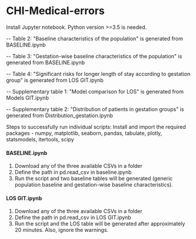 # CHI-Medical-errors
Install Jupyter notebook. Python version >=3.5 is needed.


-- Table 2: "Baseline characteristics of the population" is generated from BASELINE.ipynb

-- Table 3: "Gestation-wise baseline characteristics of the population" is generated from BASELINE.ipynb

-- Table 4: "Significant risks for longer length of stay according to gestation group" is generated from LOS GIT.ipynb

-- Supplementary table 1: "Model comparison for LOS" is generated from Models GIT.ipynb

-- Supplementary table 2: "Distribution of patients in gestation groups" is generated from Distribution_gestation.ipynb

Steps to successfully run individual scripts:
Install and import the required packages - numpy, matplotlib, seaborn, pandas, tabulate, plotly, statsmodels, itertools, scipy

#### BASELINE.ipynb ####
1. Download any of the three available CSVs in a folder
2. Define the path in pd.read_csv in baseline.ipynb
3. Run the script and two baseline tables will be generated (generic population baseline and gestation-wise baseline characteristics).


#### LOS GIT.ipynb ####
1. Download any of the three available CSVs in a folder
2. Define the path in pd.read_csv in LOS GIT.ipynb
3. Run the script and the LOS table will be generated after approximately 20 minutes. Also, ignore the warnings.

